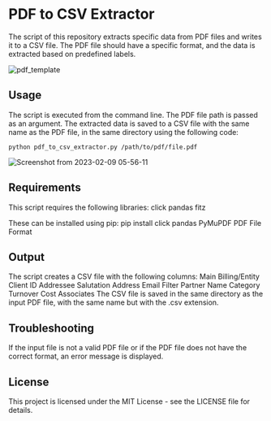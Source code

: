 
# PDF to CSV Extractor
The script of this repository extracts specific data from PDF files and writes it to a CSV file. The PDF file should have a specific format, and the data is extracted based on predefined labels.


![pdf_template](https://user-images.githubusercontent.com/73304837/217801727-0b61f57c-3eba-4021-9a14-8481fa1e3cec.png)


## Usage
The script is executed from the command line. The PDF file path is passed as an argument. The extracted data is saved to a CSV file with the same name as the PDF file, in the same directory using the following code:
```
python pdf_to_csv_extractor.py /path/to/pdf/file.pdf
```

![Screenshot from 2023-02-09 05-56-11](https://user-images.githubusercontent.com/73304837/218604194-05cf1c91-02b2-4d95-8968-63fd5d6fbf6f.png)


## Requirements
This script requires the following libraries:
click
pandas
fitz

These can be installed using pip:
pip install click pandas PyMuPDF
PDF File Format

## Output
The script creates a CSV file with the following columns:
Main Billing/Entity
Client ID
Addressee
Salutation
Address
Email
Filter
Partner Name
Category
Turnover
Cost
Associates
The CSV file is saved in the same directory as the input PDF file, with the same name but with the .csv extension.

## Troubleshooting
If the input file is not a valid PDF file or if the PDF file does not have the correct format, an error message is displayed.

## License
This project is licensed under the MIT License - see the LICENSE file for details.
